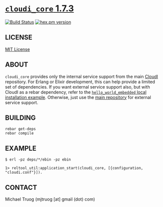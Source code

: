 # [`cloudi_core` 1.7.3](http://cloudi.org)

[![Build Status](https://secure.travis-ci.org/CloudI/cloudi_core.png?branch=master)](http://travis-ci.org/CloudI/cloudi_core)
[![hex.pm version](https://img.shields.io/hexpm/v/cloudi_core.svg)](https://hex.pm/packages/cloudi_core)

## LICENSE

[MIT License](https://github.com/CloudI/CloudI/blob/master/src/LICENSE)

## ABOUT

`cloudi_core` provides only the internal service support from the main
[CloudI](https://github.com/CloudI/CloudI/) repository.  For Erlang or Elixir
development, this can help provide a limited set of dependencies.  If you
want external service support also, but with CloudI as a rebar dependency,
refer to the [`hello_world_embedded` local installation example](https://github.com/CloudI/CloudI/tree/develop/examples/hello_world_embedded#readme).
Otherwise, just use the [main repository](https://github.com/CloudI/CloudI)
for external service support.

## BUILDING

    rebar get-deps
    rebar compile

## EXAMPLE

    $ erl -pz deps/*/ebin -pz ebin
    
    1> reltool_util:application_start(cloudi_core, [{configuration, "cloudi.conf"}]).

## CONTACT

Michael Truog (mjtruog [at] gmail (dot) com)

